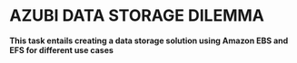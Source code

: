 # **AZUBI DATA STORAGE DILEMMA**

**This task entails creating a data storage solution using Amazon EBS and EFS for different use cases**
